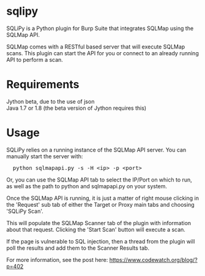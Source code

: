 sqlipy
======

SQLiPy is a Python plugin for Burp Suite that integrates SQLMap using the SQLMap API.

SQLMap comes with a RESTful based server that will execute SQLMap scans.  This plugin can start the API for you or connect to an already running API to perform a scan.

Requirements
============

Jython beta, due to the use of json<BR>
Java 1.7 or 1.8 (the beta version of Jython requires this)

Usage
=====

SQLiPy relies on a running instance of the SQLMap API server.  You can manually start the server with:
<pre>
  python sqlmapapi.py -s -H &lt;ip&gt; -p &lt;port&gt;
</pre>

Or, you can use the SQLMap API tab to select the IP/Port on which to run, as well as the path to python and sqlmapapi.py on your system.

Once the SQLMap API is running, it is just a matter of right mouse clicking in the 'Request' sub tab of either the Target or Proxy main tabs and choosing 'SQLiPy Scan'.

This will populate the SQLMap Scanner tab of the plugin with information about that request.  Clicking the 'Start Scan' button will execute a scan.

If the page is vulnerable to SQL injection, then a thread from the plugin will poll the results and add them to the Scanner Results tab.

For more information, see the post here: https://www.codewatch.org/blog/?p=402
